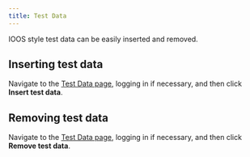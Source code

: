 ```yaml
---
title: Test Data
---
```


IOOS style test data can be easily inserted and removed. 

## Inserting test data

Navigate to the [Test Data page](http://localhost:8080/i52n-sos/admin/testdata),
logging in if necessary, and then click **Insert test data**.
  
## Removing test data

Navigate to the [Test Data page](http://localhost:8080/i52n-sos/admin/testdata),
logging in if necessary, and then click **Remove test data**.
